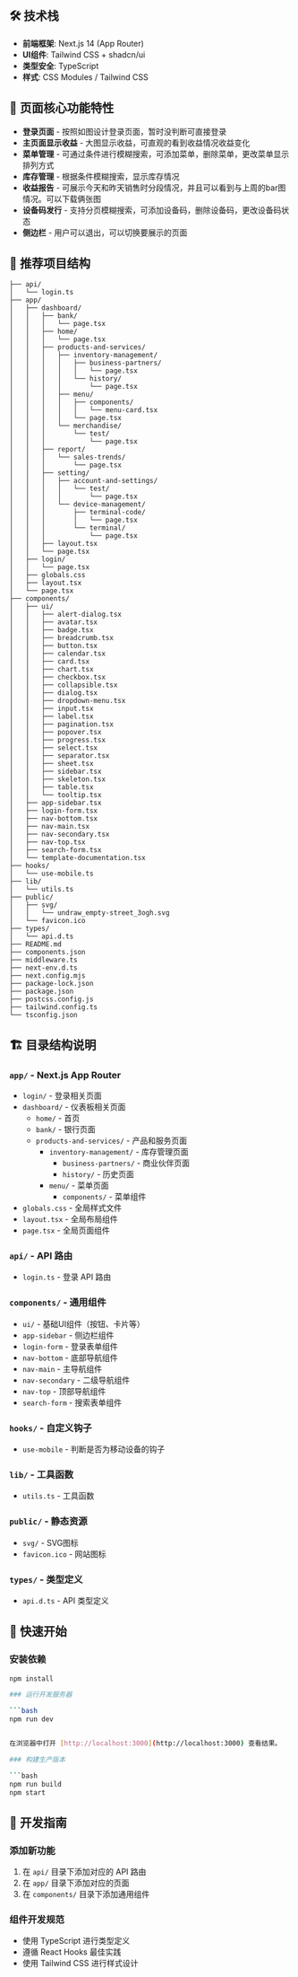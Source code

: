 
## 🛠️ 技术栈

- **前端框架**: Next.js 14 (App Router)
- **UI组件**: Tailwind CSS + shadcn/ui
- **类型安全**: TypeScript
- **样式**: CSS Modules / Tailwind CSS

## 🚀 页面核心功能特性

- **登录页面** - 按照如图设计登录页面，暂时没判断可直接登录
- **主页面显示收益** - 大图显示收益，可直观的看到收益情况收益变化
- **菜单管理** - 可通过条件进行模糊搜索，可添加菜单，删除菜单，更改菜单显示排列方式
- **库存管理** - 根据条件模糊搜索，显示库存情况
- **收益报告** - 可展示今天和昨天销售时分段情况，并且可以看到与上周的bar图情况。可以下载俩张图
- **设备码发行** - 支持分页模糊搜索，可添加设备码，删除设备码，更改设备码状态
- **侧边栏** - 用户可以退出，可以切换要展示的页面


## 📁 推荐项目结构

```
├── api/
│   └── login.ts
├── app/
│   ├── dashboard/
│   │   ├── bank/
│   │   │   └── page.tsx
│   │   ├── home/
│   │   │   └── page.tsx
│   │   ├── products-and-services/
│   │   │   ├── inventory-management/
│   │   │   │   ├── business-partners/
│   │   │   │   │   └── page.tsx
│   │   │   │   └── history/
│   │   │   │       └── page.tsx
│   │   │   ├── menu/
│   │   │   │   ├── components/
│   │   │   │   │   └── menu-card.tsx
│   │   │   │   └── page.tsx
│   │   │   └── merchandise/
│   │   │       └── test/
│   │   │           └── page.tsx
│   │   ├── report/
│   │   │   └── sales-trends/
│   │   │       └── page.tsx
│   │   ├── setting/
│   │   │   ├── account-and-settings/
│   │   │   │   └── test/
│   │   │   │       └── page.tsx
│   │   │   └── device-management/
│   │   │       ├── terminal-code/
│   │   │       │   └── page.tsx
│   │   │       └── terminal/
│   │   │           └── page.tsx
│   │   ├── layout.tsx
│   │   └── page.tsx
│   ├── login/
│   │   └── page.tsx
│   ├── globals.css
│   ├── layout.tsx
│   └── page.tsx
├── components/
│   ├── ui/
│   │   ├── alert-dialog.tsx
│   │   ├── avatar.tsx
│   │   ├── badge.tsx
│   │   ├── breadcrumb.tsx
│   │   ├── button.tsx
│   │   ├── calendar.tsx
│   │   ├── card.tsx
│   │   ├── chart.tsx
│   │   ├── checkbox.tsx
│   │   ├── collapsible.tsx
│   │   ├── dialog.tsx
│   │   ├── dropdown-menu.tsx
│   │   ├── input.tsx
│   │   ├── label.tsx
│   │   ├── pagination.tsx
│   │   ├── popover.tsx
│   │   ├── progress.tsx
│   │   ├── select.tsx
│   │   ├── separator.tsx
│   │   ├── sheet.tsx
│   │   ├── sidebar.tsx
│   │   ├── skeleton.tsx
│   │   ├── table.tsx
│   │   └── tooltip.tsx
│   ├── app-sidebar.tsx
│   ├── login-form.tsx
│   ├── nav-bottom.tsx
│   ├── nav-main.tsx
│   ├── nav-secondary.tsx
│   ├── nav-top.tsx
│   ├── search-form.tsx
│   └── template-documentation.tsx
├── hooks/
│   └── use-mobile.ts
├── lib/
│   └── utils.ts
├── public/
│   ├── svg/
│   │   └── undraw_empty-street_3ogh.svg
│   └── favicon.ico
├── types/
│   └── api.d.ts
├── README.md
├── components.json
├── middleware.ts
├── next-env.d.ts
├── next.config.mjs
├── package-lock.json
├── package.json
├── postcss.config.js
├── tailwind.config.ts
└── tsconfig.json
```

## 🏗️ 目录结构说明

### `app/` - Next.js App Router
- `login/` - 登录相关页面
- `dashboard/` - 仪表板相关页面
  - `home/` - 首页
  - `bank/` - 银行页面
  - `products-and-services/` - 产品和服务页面
    - `inventory-management/` - 库存管理页面
      - `business-partners/` - 商业伙伴页面
      - `history/` - 历史页面
    - `menu/` - 菜单页面
      - `components/` - 菜单组件
- `globals.css` - 全局样式文件
- `layout.tsx` - 全局布局组件
- `page.tsx` - 全局页面组件

### `api/` - API 路由
- `login.ts` - 登录 API 路由

### `components/` - 通用组件
- `ui/` - 基础UI组件（按钮、卡片等）
- `app-sidebar` - 侧边栏组件
- `login-form` - 登录表单组件
- `nav-bottom` - 底部导航组件
- `nav-main` - 主导航组件
- `nav-secondary` - 二级导航组件
- `nav-top` - 顶部导航组件
- `search-form` - 搜索表单组件

### `hooks/` - 自定义钩子
- `use-mobile` - 判断是否为移动设备的钩子

### `lib/` - 工具函数
- `utils.ts` - 工具函数

### `public/` - 静态资源
- `svg/` - SVG图标
- `favicon.ico` - 网站图标

### `types/` - 类型定义
- `api.d.ts` - API 类型定义

## 🚀 快速开始

### 安装依赖

```bash
npm install

### 运行开发服务器

```bash
npm run dev


在浏览器中打开 [http://localhost:3000](http://localhost:3000) 查看结果。

### 构建生产版本

```bash
npm run build
npm start
```

## 📝 开发指南

### 添加新功能

1. 在 `api/` 目录下添加对应的 API 路由
2. 在 `app/` 目录下添加对应的页面
3. 在 `components/` 目录下添加通用组件

### 组件开发规范

- 使用 TypeScript 进行类型定义
- 遵循 React Hooks 最佳实践
- 使用 Tailwind CSS 进行样式设计
